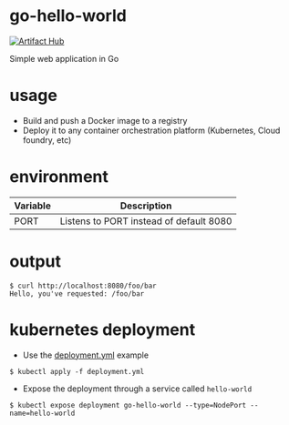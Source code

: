 # go-hello-world

[![Artifact Hub](https://img.shields.io/endpoint?url=https://artifacthub.io/badge/repository/loafoe)](https://artifacthub.io/packages/search?repo=loafoe)

Simple web application in Go

# usage

* Build and push a Docker image to a registry
* Deploy it to any container orchestration platform (Kubernetes, Cloud foundry, etc)

# environment

| Variable | Description                             |
|----------|-----------------------------------------|
| PORT     | Listens to PORT instead of default 8080 |

# output

```
$ curl http://localhost:8080/foo/bar
Hello, you've requested: /foo/bar
```

# kubernetes deployment

* Use the [deployment.yml](deployment.yml) example

```
$ kubectl apply -f deployment.yml
```
* Expose the deployment through a service called `hello-world`

```
$ kubectl expose deployment go-hello-world --type=NodePort --name=hello-world
```


